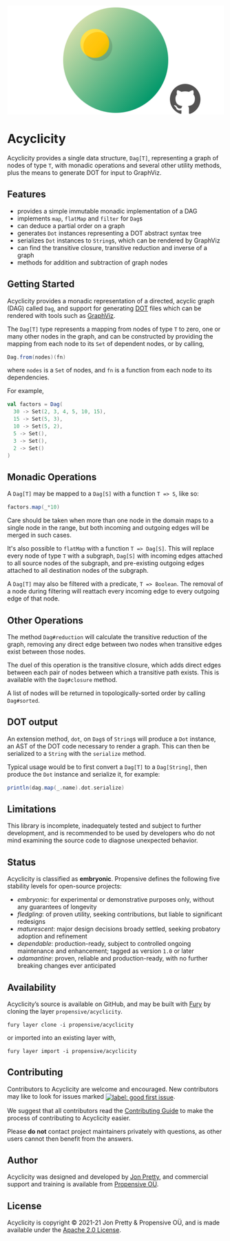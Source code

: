 <img src="/doc/images/github.png" valign="middle">

# Acyclicity

Acyclicity provides a single data structure, `Dag[T]`, representing a graph of
nodes of type `T`, with monadic operations and several other utility methods,
plus the means to generate DOT for input to GraphViz.

## Features

- provides a simple immutable monadic implementation of a DAG
- implements `map`, `flatMap` and `filter` for `Dag`s
- can deduce a partial order on a graph
- generates `Dot` instances representing a DOT abstract syntax tree
- serializes `Dot` instances to `String`s, which can be rendered by GraphViz
- can find the transitive closure, transitive reduction and inverse of a graph
- methods for addition and subtraction of graph nodes


## Getting Started

Acyclicity provides a monadic representation of a directed, acyclic graph (DAG) called `Dag`, and support for generating [DOT](https://bit.ly/3vFumLW) files which can be rendered with tools such as [GraphViz](https://graphviz.org/).

The `Dag[T]` type represents a mapping from nodes of type `T` to zero, one or many other nodes in the graph, and can be constructed by providing the mapping from each node to its `Set` of dependent nodes, or by calling,
```scala
Dag.from(nodes)(fn)
```
where `nodes` is a `Set` of nodes, and `fn` is a function from each node to its dependencies.

For example,
```scala
val factors = Dag(
  30 -> Set(2, 3, 4, 5, 10, 15),
  15 -> Set(5, 3),
  10 -> Set(5, 2),
  5 -> Set(),
  3 -> Set(),
  2 -> Set()
)
```

## Monadic Operations

A `Dag[T]` may be mapped to a `Dag[S]` with a function `T => S`, like so:
```scala
factors.map(_*10)
```

Care should be taken when more than one node in the domain maps to a single node in the range, but both incoming and outgoing edges will be merged in such cases.

It's also possible to `flatMap` with a function `T => Dag[S]`. This will replace every node of type `T` with a subgraph, `Dag[S]` with incoming edges attached to all source nodes of the subgraph, and pre-existing outgoing edges attached to all destination nodes of the subgraph.

A `Dag[T]` may also be filtered with a predicate, `T => Boolean`. The removal of a node during filtering will reattach every incoming edge to every outgoing edge of that node.

## Other Operations

The method `Dag#reduction` will calculate the transitive reduction of the graph, removing any direct edge between two nodes when transitive edges exist between those nodes.

The duel of this operation is the transitive closure, which adds direct edges between each pair of nodes between which a transitive path exists. This is available with the `Dag#closure` method.

A list of nodes will be returned in topologically-sorted order by calling `Dag#sorted`.

## DOT output

An extension method, `dot`, on `Dag`s of `String`s will produce a `Dot` instance, an AST of the DOT code necessary to render a graph. This can then be serialized to a `String` with the `serialize` method.

Typical usage would be to first convert a `Dag[T]` to a `Dag[String]`, then produce the `Dot` instance and serialize it, for example:
```scala
println(dag.map(_.name).dot.serialize)
```

## Limitations

This library is incomplete, inadequately tested and subject to further development, and is recommended to be used by developers who do not mind examining the source code to diagnose unexpected behavior.


## Status

Acyclicity is classified as __embryonic__. Propensive defines the following five stability levels for open-source projects:

- _embryonic_: for experimental or demonstrative purposes only, without any guarantees of longevity
- _fledgling_: of proven utility, seeking contributions, but liable to significant redesigns
- _maturescent_: major design decisions broady settled, seeking probatory adoption and refinement
- _dependable_: production-ready, subject to controlled ongoing maintenance and enhancement; tagged as version `1.0` or later
- _adamantine_: proven, reliable and production-ready, with no further breaking changes ever anticipated

## Availability

Acyclicity&rsquo;s source is available on GitHub, and may be built with [Fury](https://github.com/propensive/fury) by
cloning the layer `propensive/acyclicity`.
```
fury layer clone -i propensive/acyclicity
```
or imported into an existing layer with,
```
fury layer import -i propensive/acyclicity
```

## Contributing

Contributors to Acyclicity are welcome and encouraged. New contributors may like to look for issues marked
<a href="https://github.com/propensive/acyclicity/labels/good%20first%20issue"><img alt="label: good first issue"
src="https://img.shields.io/badge/-good%20first%20issue-67b6d0.svg" valign="middle"></a>.

We suggest that all contributors read the [Contributing Guide](/contributing.md) to make the process of
contributing to Acyclicity easier.

Please __do not__ contact project maintainers privately with questions, as other users cannot then benefit from
the answers.

## Author

Acyclicity was designed and developed by [Jon Pretty](https://twitter.com/propensive), and commercial support and
training is available from [Propensive O&Uuml;](https://propensive.com/).



## License

Acyclicity is copyright &copy; 2021-21 Jon Pretty & Propensive O&Uuml;, and is made available under the
[Apache 2.0 License](/license.md).
